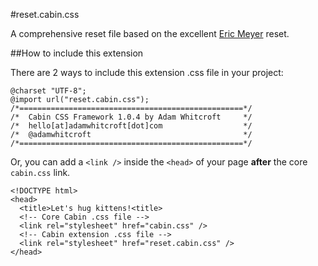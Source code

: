 #reset.cabin.css

A comprehensive reset file based on the excellent [Eric Meyer](http://meyerweb.com/eric/tools/css/reset/) reset.

##How to include this extension

There are 2 ways to include this extension .css file in your project:

<pre><code>@charset "UTF-8";
@import url("reset.cabin.css");
/*==================================================*/
/*  Cabin CSS Framework 1.0.4 by Adam Whitcroft     */
/*  hello[at]adamwhitcroft[dot]com                  */
/*  @adamwhitcroft                                  */
/*==================================================*/
</code></pre>

Or, you can add a <code>&lt;link /&gt;</code> inside the <code>&lt;head&gt;</code> of your page <strong>after</strong> the core <code>cabin.css</code> link.

<pre><code>&lt;!DOCTYPE html&gt;
&lt;head&gt;
  &lt;title&gt;Let's hug kittens!&lt;title&gt;
  &lt;!-- Core Cabin .css file --&gt;
  &lt;link rel="stylesheet" href="cabin.css" /&gt;
  &lt;!-- Cabin extension .css file --&gt;
  &lt;link rel="stylesheet" href="reset.cabin.css" /&gt;
&lt;/head&gt;
</code></pre>